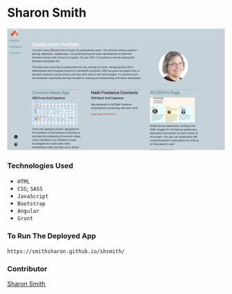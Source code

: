 # Sharon Smith 

#### 
![shSmith Site on Launch](https://raw.githubusercontent.com/SMITHsharon/shsmith/master/images/portfolio%20screen%20shot.png)

### Technologies Used
- `HTML`
- `CSS`; `SASS`
- `JavaScript`
- `Bootstrap`
- `Angular`
- `Grunt`

### To Run The Deployed App
`https://smithsharon.github.io/shsmith/`


### Contributor
[Sharon Smith](https://github.com/SMITHsharon)
